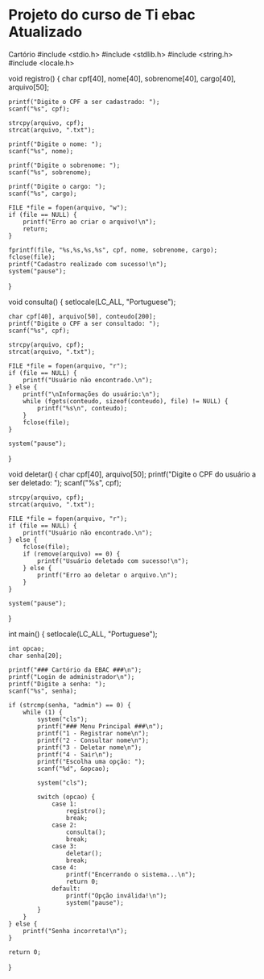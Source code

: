 # Projeto do curso de Ti ebac Atualizado
Cartório 
#include <stdio.h>
#include <stdlib.h>
#include <string.h>
#include <locale.h>

void registro() {
    char cpf[40], nome[40], sobrenome[40], cargo[40], arquivo[50];
    
    printf("Digite o CPF a ser cadastrado: ");
    scanf("%s", cpf);
    
    strcpy(arquivo, cpf);
    strcat(arquivo, ".txt");

    printf("Digite o nome: ");
    scanf("%s", nome);

    printf("Digite o sobrenome: ");
    scanf("%s", sobrenome);

    printf("Digite o cargo: ");
    scanf("%s", cargo);

    FILE *file = fopen(arquivo, "w");
    if (file == NULL) {
        printf("Erro ao criar o arquivo!\n");
        return;
    }

    fprintf(file, "%s,%s,%s,%s", cpf, nome, sobrenome, cargo);
    fclose(file);
    printf("Cadastro realizado com sucesso!\n");
    system("pause");
}

void consulta() {
    setlocale(LC_ALL, "Portuguese");

    char cpf[40], arquivo[50], conteudo[200];
    printf("Digite o CPF a ser consultado: ");
    scanf("%s", cpf);

    strcpy(arquivo, cpf);
    strcat(arquivo, ".txt");

    FILE *file = fopen(arquivo, "r");
    if (file == NULL) {
        printf("Usuário não encontrado.\n");
    } else {
        printf("\nInformações do usuário:\n");
        while (fgets(conteudo, sizeof(conteudo), file) != NULL) {
            printf("%s\n", conteudo);
        }
        fclose(file);
    }

    system("pause");
}

void deletar() {
    char cpf[40], arquivo[50];
    printf("Digite o CPF do usuário a ser deletado: ");
    scanf("%s", cpf);

    strcpy(arquivo, cpf);
    strcat(arquivo, ".txt");

    FILE *file = fopen(arquivo, "r");
    if (file == NULL) {
        printf("Usuário não encontrado.\n");
    } else {
        fclose(file);
        if (remove(arquivo) == 0) {
            printf("Usuário deletado com sucesso!\n");
        } else {
            printf("Erro ao deletar o arquivo.\n");
        }
    }

    system("pause");
}

int main() {
    setlocale(LC_ALL, "Portuguese");

    int opcao;
    char senha[20];

    printf("### Cartório da EBAC ###\n");
    printf("Login de administrador\n");
    printf("Digite a senha: ");
    scanf("%s", senha);

    if (strcmp(senha, "admin") == 0) {
        while (1) {
            system("cls");
            printf("### Menu Principal ###\n");
            printf("1 - Registrar nome\n");
            printf("2 - Consultar nome\n");
            printf("3 - Deletar nome\n");
            printf("4 - Sair\n");
            printf("Escolha uma opção: ");
            scanf("%d", &opcao);

            system("cls");

            switch (opcao) {
                case 1:
                    registro();
                    break;
                case 2:
                    consulta();
                    break;
                case 3:
                    deletar();
                    break;
                case 4:
                    printf("Encerrando o sistema...\n");
                    return 0;
                default:
                    printf("Opção inválida!\n");
                    system("pause");
            }
        }
    } else {
        printf("Senha incorreta!\n");
    }

    return 0;
}
